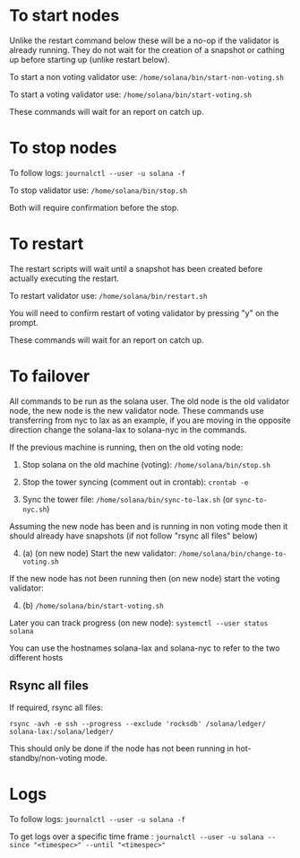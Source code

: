 # To start nodes

Unlike the restart command below these will be a no-op if the validator is already running. They  do not wait for the creation of a snapshot or cathing up before starting up (unlike restart below).

To start a non voting validator use: `/home/solana/bin/start-non-voting.sh`

To start a voting validator use: `/home/solana/bin/start-voting.sh`

These commands will wait for an report on catch up.

# To stop nodes 

To follow logs: `journalctl --user -u solana -f`

To stop validator use: `/home/solana/bin/stop.sh`

Both will require confirmation before the stop.

# To restart

The restart scripts will wait until a snapshot has been created before actually executing the restart.

To restart validator use: `/home/solana/bin/restart.sh`

You will need to confirm restart of voting validator by pressing "y" on the prompt.

These commands will wait for an report on catch up.

# To failover 

All commands to be run as the solana user. The old node is the old validator node, the new node is the new validator node. These commands use transferring from nyc to lax as an example, if you are moving in the opposite direction change the solana-lax to solana-nyc in the commands.

If the previous machine is running, then on the old voting node:

1. Stop solana on the old machine (voting): `/home/solana/bin/stop.sh`

2. Stop the tower syncing (comment out in crontab): `crontab -e`

3. Sync the tower file: `/home/solana/bin/sync-to-lax.sh` (or `sync-to-nyc.sh`)

Assuming the new node has been and is running in non voting mode then it should already have snapshots (if not follow "rsync all files" below)

4. (a) (on new node) Start the new validator: `/home/solana/bin/change-to-voting.sh`

If the new node has not been running then (on new node) start the voting validator:

4. (b) `/home/solana/bin/start-voting.sh`

Later you can track progress (on new node): `systemctl --user status solana`

You can use the hostnames solana-lax and solana-nyc to refer to the two different hosts

## Rsync all files

If required, rsync all files: 

```
rsync -avh -e ssh --progress --exclude 'rocksdb' /solana/ledger/ solana-lax:/solana/ledger/
```

This should only be done if the node has not been running in hot-standby/non-voting mode.

# Logs

To follow logs: `journalctl --user -u solana -f`

To get logs over a specific time frame : `journalctl --user -u solana --since "<timespec>" --until "<timespec>"`
